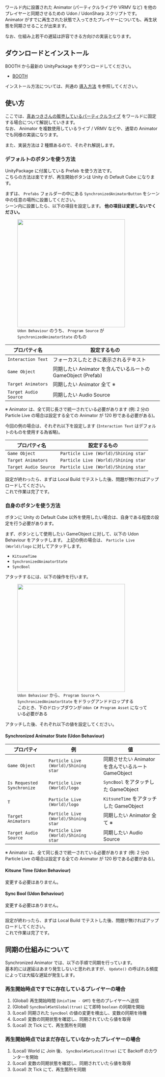 ワールド内に設置された Animator (パーティクルライブや VRMV など) を他のプレイヤーと同期させるための Udon / UdonSharp スクリプトです。  
Animator がすでに再生された状態で入ってきたプレイヤーについても、再生状態を同期させることが出来ます。

なお、仕組み上若干の遅延は許容できる方向けの実装となります。

## ダウンロードとインストール

BOOTH から最新の UnityPackage をダウンロードしてください。

- [BOOTH](https://natsuneko.booth.pm/items/2504988)

インストール方法については、共通の [導入方法](/UdonRabbit/Guide/Installation) を参照してください。

## 使い方

ここでは、[真あつきさんの販売しているパーティクルライブ](https://booth.pm/ja/items/1960238) をワールドに固定する場合について解説していきます。  
なお、 Animator を複数使用しているライブ / VRMV などや、通常の Animator でも同様の実装になります。

また、実装方法は 2 種類あるので、それぞれ解説します。

### デフォルトのボタンを使う方法

UnityPackage に付属している Prefab を使う方法です。  
こちらの方法は楽ですが、再生開始ボタンは Unity の Default Cube になります。

まずは、 `Prefabs` フォルダーの中にある `SynchronizedAnimatorButton` をシーン中の任意の場所に設置してください。  
シーン内に設置したら、以下の項目を設定します。 **他の項目は変更しないでください。**

<figure>
  <img src="https://assets.mochizuki.moe/docs/UdonRabbit/SynchronizedAnimator/01.PNG" width="350px">
  <figcaption>
    <code>Udon Behaviour</code> のうち、 <code>Program Source</code> が <code>SynchronizedAnimatorState</code> のもの
  </figcaption>
</figure>

| プロパティ名          | 設定するもの                                                 |
| --------------------- | ------------------------------------------------------------ |
| `Interaction Text`    | フォーカスしたときに表示されるテキスト                       |
| `Game Object`         | 同期したい Animator を含んでいるルートの GameObject (Prefab) |
| `Target Animators`    | 同期したい Animator 全て ※                                   |
| `Target Audio Source` | 同期したい Audio Source                                      |

※ Animator は、全て同じ長さで統一されている必要があります (例: 2 分の Particle Live の場合は設定する全ての Animator が 120 秒である必要がある)。

今回の例の場合は、それぞれ以下を設定します (`Interaction Text` はデフォルトのものを使用する為省略)。

| プロパティ名          | 設定するもの                         |
| --------------------- | ------------------------------------ |
| `Game Object`         | `Particle Live (World)/Shining star` |
| `Target Animators`    | `Particle Live (World)/Shining star` |
| `Target Audio Source` | `Particle Live (World)/Shining star` |

設定が終わったら、まずは Local Build でテストした後、問題が無ければアップロードしてください。  
これで作業は完了です。

### 自身のボタンを使う方法

ボタンに Unity の Default Cube 以外を使用したい場合は、自身である程度の設定を行う必要があります。

まず、ボタンとして使用したい GameObject に対して、以下の Udon Behaviour をアタッチします。
上記の例の場合は、 `Particle Live (World)/logo` に対してアタッチします。

- `KitsuneTime`
- `SynchronizedAnimatorState`
- `SyncBool`

アタッチするには、以下の操作を行います。

<figure>
  <img src="https://assets.mochizuki.moe/docs/UdonRabbit/SynchronizedAnimator/02.PNG" width="350px">
  <figcaption>
    <code>Udon Behaviour</code> から、 <code>Program Source</code> へ <code>SynchronizedAnimatorState</code> をドラッグアンドドロップする<br>
    このとき、下のドロップダウンが <code>Udon C# Program Asset</code> になっている必要がある
  </figcaption>
</figure>

アタッチした後、それぞれ以下の値を設定してください。

#### Synchronized Animator State (Udon Behaviour)

| プロパティ                 | 例                                   | 値                                                  |
| -------------------------- | ------------------------------------ | --------------------------------------------------- |
| `Game Object`              | `Particle Live (World)/Shining star` | 同期させたい Animator を含んでいるルート GameObject |
| `Is Requested Synchronize` | `Particle Live (World)/logo`         | `SyncBool` をアタッチした GameObject                |
| `T`                        | `Particle Live (World)/logo`         | `KitsuneTime` をアタッチした GameObject             |
| `Target Animators`         | `Particle Live (World)/Shining star` | 同期したい Animator 全て ※                          |
| `Target Audio Source`      | `Particle Live (World)/Shining star` | 同期したい Audio Source                             |

※ Animator は、全て同じ長さで統一されている必要があります (例: 2 分の Particle Live の場合は設定する全ての Animator が 120 秒である必要がある)。

#### Kitsune Time (Udon Behaviour)

変更する必要はありません。

#### Sync Bool (Udon Behaviour)

変更する必要はありません。

---

設定が終わったら、まずは Local Build でテストした後、問題が無ければアップロードしてください。  
これで作業は完了です。

## 同期の仕組みについて

Synchronized Animator では、以下の手順で同期を行っています。  
基本的には遅延はあまり発生しないと思われますが、 `Update()` の呼ばれる頻度によっては大幅な遅延が発生します。

### 再生開始時点ですでに存在しているプレイヤーの場合

1. (Global) 再生開始時間 (`UnixTime - GMT`) を他のプレイヤーへ送信
2. (Global) `SyncBool#SetGlobal(true)` にて即時 `boolean` の同期を開始
3. (Local) 同期された `SyncBool` の値の変更を検出し、変数の同期を待機
4. (Local) 変数の同期状態を確認し、同期されていたら値を取得
5. (Local) 次 Tick にて、再生箇所を同期

### 再生開始時点ではまだ存在していなかったプレイヤーの場合

1. (Local) World に Join 後、 `SyncBool#SetLocal(true)` にて Backoff のカウンターを開始
2. (Local) 変数の同期状態を確認し、同期されていたら値を取得
3. (Local) 次 Tick にて、再生箇所を同期

